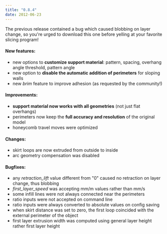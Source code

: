 ```yaml
---
title: "0.8.4"
date: 2012-06-23
---
```




The previous release contained a bug which caused blobbing on layer change, so you're urged to download this one before yelling at your favorite slicing program!

#### New features:

*   new options to **customize support material**: pattern, spacing, overhang angle threshold, pattern angle
*   new option to **disable the automatic addition of perimeters** for sloping walls
*   new _brim_ feature to improve adhesion (as requested by the community!)

#### Improvements:

*   **support material now works with all geometries** (not just flat overhangs)
*   perimeters now keep the **full accuracy and resolution** of the original model
*   honeycomb travel moves were optimized

#### Changes:

*   skirt loops are now extruded from outside to inside
*   arc geometry compensation was disabled

#### Bugfixes:

*   any _retraction_lift_ value different from "0" caused no retraction on layer change, thus blobbing
*   _first_layer_speed_ was accepting mm/m values rather than mm/s
*   some infill lines were not always connected near the perimeters
*   ratio inputs were not accepted on command line
*   ratio inputs were always converted to absolute values on config saving
*   when skirt distance was set to zero, the first loop coincided with the external perimeter of the object
*   first layer extrusion width was computed using general layer height rather first layer height


